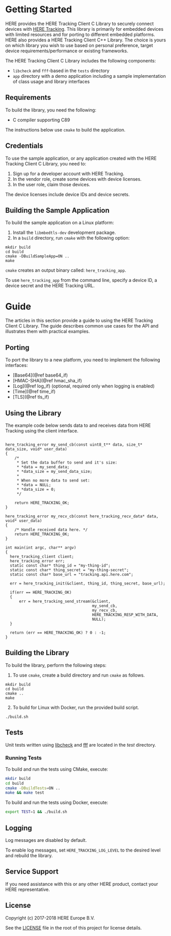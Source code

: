 # Getting Started
HERE provides the HERE Tracking Client C Library to securely connect devices with [HERE Tracking](http://tracking.here.com). This library is primarily for embedded devices with limited resources and for porting to different embedded platforms. HERE also provides a HERE Tracking Client C++ Library. The choice is yours on which library you wish to use based on personal preference, target device requirements/performance or existing frameworks. 

The HERE Tracking Client C Library includes the following components:
- `libcheck` and `fff`-based in the `tests` directory
- `app` directory with a demo application including a sample implementation of class usage and library interfaces

## Requirements
To build the library, you need the following:
- C compiler supporting C89

The instructions below use `cmake` to build the application.

## Credentials
To use the sample application, or any application created with the HERE Tracking Client C Library, you need to:
1. Sign up for a developer account with HERE Tracking.
2. In the vendor role, create some devices with device licenses.
3. In the user role, claim those devices.

The device licenses include device IDs and device secrets.

## Building the Sample Application
To build the sample application on a Linux platform: 
1. Install the `libmbedtls-dev` development package.
2. In a `build` directory, run `cmake` with the following option: 
```
mkdir build
cd build
cmake -DBuildSampleApp=ON ..
make
```
`cmake` creates an output binary called: `here_tracking_app`.

 To use `here_tracking_app` from the command line, specify a device ID, a device secret and the HERE Tracking URL.

# Guide
The articles in this section provide a guide to using the HERE Tracking Client C Library. The guide describes common use cases for the API and illustrates them with practical examples.

## Porting
To port the library to a new platform, you need to implement the following interfaces:
- [Base64](@ref base64_if)
- [HMAC-SHA](@ref hmac_sha_if)
- [Log](@ref log_if) (optional, required only when logging is enabled)
- [Time](@ref time_if)
- [TLS](@ref tls_if)

## Using the Library
The example code below sends data to and receives data from HERE Tracking using the client interface.
```

here_tracking_error my_send_cb(const uint8_t** data, size_t* data_size, void* user_data)
{
    /*
     * Set the data buffer to send and it's size:
     * *data = my_send_data;
     * *data_size = my_send_data_size;
     *
     * When no more data to send set:
     * *data = NULL;
     * *data_size = 0;
     */

    return HERE_TRACKING_OK;
}

here_tracking_error my_recv_cb(const here_tracking_recv_data* data, void* user_data)
{
    /* Handle received data here. */
    return HERE_TRACKING_OK;
}

int main(int argc, char** argv)
{
  here_tracking_client client;
  here_tracking_error err;
  static const char* thing_id = "my-thing-id";
  static const char* thing_secret = "my-thing-secret";
  static const char* base_url = "tracking.api.here.com";

  err = here_tracking_init(&client, thing_id, thing_secret, base_url);

  if(err == HERE_TRACKING_OK)
  {
      err = here_tracking_send_stream(&client,
                                      my_send_cb,
                                      my_recv_cb,
                                      HERE_TRACKING_RESP_WITH_DATA,
                                      NULL);
  }

  return (err == HERE_TRACKING_OK) ? 0 : -1;
}
```

## Building the Library
To build the library, perform the following steps:
1. To use `cmake`, create a build directory and run `cmake` as follows.
```
mkdir build
cd build
cmake ..
make
```
2. To build for Linux with Docker, run the provided build script.
```
./build.sh
```

## Tests

Unit tests written using [libcheck](https://libcheck.github.io/check/) and
[fff](https://github.com/meekrosoft/fff) are located in the *test* directory.

### Running Tests

To build and run the tests using CMake, execute:
```.sh
mkdir build
cd build
cmake -DBuildTests=ON ..
make && make test
```

To build and run the tests using Docker, execute:
```.sh
export TEST=1 && ./build.sh
```

## Logging
Log messages are disabled by default.

To enable log messages, set `HERE_TRACKING_LOG_LEVEL` to the desired level and rebuild the library.

## Service Support
If you need assistance with this or any other HERE product, contact your HERE representative.

## License
Copyright (c) 2017-2018 HERE Europe B.V.

See the [LICENSE](./LICENSE) file in the root of this project for license details.
